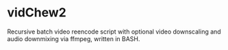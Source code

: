 # vidChew2
Recursive batch video reencode script with optional video downscaling and audio downmixing via ffmpeg, written in BASH.
